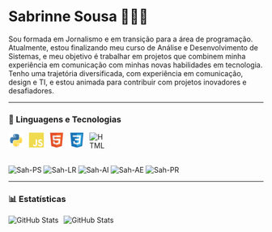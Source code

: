 #  Sabrinne Sousa 👩🏻‍💻

Sou formada em Jornalismo e em transição para a área de programação. Atualmente, estou finalizando meu curso de Análise e Desenvolvimento de Sistemas, e meu objetivo é trabalhar em projetos que combinem minha experiência em comunicação com minhas novas habilidades em tecnologia. Tenho uma trajetória diversificada, com experiência em comunicação, design e TI, e estou animada para contribuir com projetos inovadores e desafiadores.

---

### 🤖 Linguagens e Tecnologias

<img 
    align="left" 
    alt="HTML"
    title="PYTHON" 
    width="30px" 
    style="padding-right: 10px;" 
    src="https://raw.githubusercontent.com/devicons/devicon/master/icons/python/python-original.svg" 
/>
<img 
    align="left" 
    alt="HTML"
    title="JAVASCRIPT" 
    width="30px" 
    style="padding-right: 10px;" 
    src="https://raw.githubusercontent.com/devicons/devicon/master/icons/javascript/javascript-plain.svg" 
/>
<img 
    align="left" 
    alt="HTML"
    title="HTML" 
    width="30px" 
    style="padding-right: 10px;" 
    src="https://raw.githubusercontent.com/devicons/devicon/master/icons/html5/html5-original.svg" 
/>
<img 
    align="left" 
    alt="HTML"
    title="CSS" 
    width="30px" 
    style="padding-right: 10px;" 
    src="https://raw.githubusercontent.com/devicons/devicon/master/icons/css3/css3-original.svg" 
/>
<img 
    align="left" 
    alt="HTML"
    title="SQL" 
    width="30px" 
    style="padding-right: 10px;" 
    src="https://icongr.am/devicon/mysql-original.svg?size=128&color=currentColor">
<br>
##
 <div style="display: inline_block"><br>
  <img align="center" alt="Sah-PS" height="30" width="40" src="https://icongr.am/devicon/photoshop-plain.svg?size=128&color=007bff">
  <img align="center" alt="Sah-LR" height="30" width="40" src="https://icongr.am/simple/adobelightroomcc.svg?size=128&color=008efa&colored=false">
  <img align="center" alt="Sah-AI" height="30" width="40" src="https://icongr.am/devicon/illustrator-plain.svg?size=128&color=fa7900">
  <img align="center" alt="Sah-AE" height="30" width="40" src="https://icongr.am/simple/adobeaftereffects.svg?size=128&color=ab00fa&colored=false">
  <img align="center" alt="Sah-PR" height="30" width="40" src="https://icongr.am/simple/adobepremiere.svg?size=128&color=8400f0&colored=false">

</div>

---


### 📊 Estatísticas

<p>
  <img 
    align="left" 
    alt="GitHub Stats" 
    height="200" 
    style="padding-right: 10px;" 
    src="https://github-readme-stats.vercel.app/api?username=sabrinnesousa&show_icons=true&theme=dracula&include_all_commits=true&locale=pt-br" 
  />

<img 
      align="left" 
      alt="GitHub Stats" 
      height="200" 
      src="https://github-readme-stats.vercel.app/api/top-langs/?username=sabrinnesousa&langs_count=7&theme=dracula&layout=compact&custom_title=Tecnologias" 
  />

</p>

